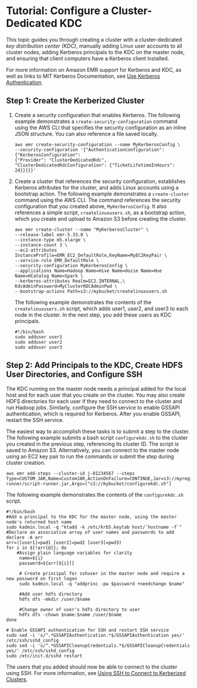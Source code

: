 # Tutorial: Configure a Cluster\-Dedicated KDC<a name="emr-kerberos-cluster-kdc"></a>

This topic guides you through creating a cluster with a cluster\-dedicated *key distribution center \(KDC\)*, manually adding Linux user accounts to all cluster nodes, adding Kerberos principals to the KDC on the master node, and ensuring that client computers have a Kerberos client installed\.

For more information on Amazon EMR support for Kerberos and KDC, as well as links to MIT Kerberos Documentation, see [Use Kerberos Authentication](emr-kerberos.md)\.

## Step 1: Create the Kerberized Cluster<a name="emr-kerberos-clusterdedicated-cluster"></a>

1. Create a security configuration that enables Kerberos\. The following example demonstrates a `create-security-configuration` command using the AWS CLI that specifies the security configuration as an inline JSON structure\. You can also reference a file saved locally\.

   ```
   aws emr create-security-configuration --name MyKerberosConfig \
   --security-configuration '{"AuthenticationConfiguration": {"KerberosConfiguration": 
   {"Provider": "ClusterDedicatedKdc", "ClusterDedicatedKdcConfiguration": {"TicketLifetimeInHours": 24}}}}}'
   ```

1. Create a cluster that references the security configuration, establishes Kerberos attributes for the cluster, and adds Linux accounts using a bootstrap action\. The following example demonstrates a `create-cluster `command using the AWS CLI\. The command references the security configuration that you created above, `MyKerberosConfig`\. It also references a simple script, `createlinuxusers.sh`, as a bootstrap action, which you create and upload to Amazon S3 before creating the cluster\.

   ```
   aws emr create-cluster --name "MyKerberosCluster" \
   --release-label emr-5.33.0 \
   --instance-type m5.xlarge \
   --instance-count 3 \
   --ec2-attributes InstanceProfile=EMR_EC2_DefaultRole,KeyName=MyEC2KeyPair \
   --service-role EMR_DefaultRole \
   --security-configuration MyKerberosConfig \
   --applications Name=Hadoop Name=Hive Name=Oozie Name=Hue Name=HCatalog Name=Spark \
   --kerberos-attributes Realm=EC2.INTERNAL,\
   KdcAdminPassword=MyClusterKDCAdminPwd \
   --bootstrap-actions Path=s3://mybucket/createlinuxusers.sh
   ```

   The following example demonstrates the contents of the `createlinuxusers.sh` script, which adds user1, user2, and user3 to each node in the cluster\. In the next step, you add these users as KDC principals\.

   ```
   #!/bin/bash
   sudo adduser user1
   sudo adduser user2
   sudo adduser user3
   ```

## Step 2: Add Principals to the KDC, Create HDFS User Directories, and Configure SSH<a name="emr-kerberos-clusterdedicated-KDC"></a>

The KDC running on the master node needs a principal added for the local host and for each user that you create on the cluster\. You may also create HDFS directories for each user if they need to connect to the cluster and run Hadoop jobs\. Similarly, configure the SSH service to enable GSSAPI authentication, which is required for Kerberos\. After you enable GSSAPI, restart the SSH service\.

The easiest way to accomplish these tasks is to submit a step to the cluster\. The following example submits a bash script `configurekdc.sh` to the cluster you created in the previous step, referencing its cluster ID\. The script is saved to Amazon S3\. Alternatively, you can connect to the master node using an EC2 key pair to run the commands or submit the step during cluster creation\.

```
aws emr add-steps --cluster-id j-01234567 --steps Type=CUSTOM_JAR,Name=CustomJAR,ActionOnFailure=CONTINUE,Jar=s3://myregion.elasticmapreduce/libs/script-runner/script-runner.jar,Args=["s3://mybucket/configurekdc.sh"]
```

The following example demonstrates the contents of the `configurekdc.sh` script\.

```
#!/bin/bash
#Add a principal to the KDC for the master node, using the master node's returned host name
sudo kadmin.local -q "ktadd -k /etc/krb5.keytab host/`hostname -f`"
#Declare an associative array of user names and passwords to add
declare -A arr
arr=([user1]=pwd1 [user2]=pwd2 [user3]=pwd3)
for i in ${!arr[@]}; do
    #Assign plain language variables for clarity
     name=${i} 
     password=${arr[${i}]}

     # Create principal for sshuser in the master node and require a new password on first logon
     sudo kadmin.local -q "addprinc -pw $password +needchange $name"

     #Add user hdfs directory
     hdfs dfs -mkdir /user/$name

     #Change owner of user's hdfs directory to user
     hdfs dfs -chown $name:$name /user/$name
done

# Enable GSSAPI authentication for SSH and restart SSH service
sudo sed -i 's/^.*GSSAPIAuthentication.*$/GSSAPIAuthentication yes/' /etc/ssh/sshd_config
sudo sed -i 's/^.*GSSAPICleanupCredentials.*$/GSSAPICleanupCredentials yes/' /etc/ssh/sshd_config
sudo /etc/init.d/sshd restart
```

The users that you added should now be able to connect to the cluster using SSH\. For more information, see [Using SSH to Connect to Kerberized Clusters](emr-kerberos-connect-ssh.md)\.